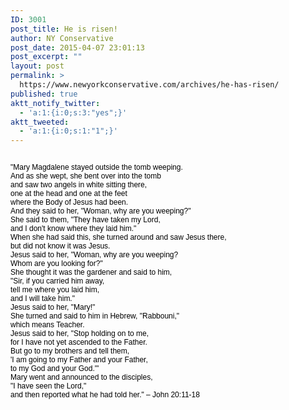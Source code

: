 ```yaml
---
ID: 3001
post_title: He is risen!
author: NY Conservative
post_date: 2015-04-07 23:01:13
post_excerpt: ""
layout: post
permalink: >
  https://www.newyorkconservative.com/archives/he-has-risen/
published: true
aktt_notify_twitter:
  - 'a:1:{i:0;s:3:"yes";}'
aktt_tweeted:
  - 'a:1:{i:0;s:1:"1";}'
---
```

<p><img src="http://www.newyorkconservative.com/wp-content/uploads/2015/04/040815_0300_Hehasrisen1.png" alt="" />
	</p><p><span style="color:black;font-family:Arial;font-size:9pt">"Mary Magdalene stayed outside the tomb weeping.<br />And as she wept, she bent over into the tomb<br />and saw two angels in white sitting there,<br />one at the head and one at the feet<br />where the Body of Jesus had been.<br />And they said to her, "Woman, why are you weeping?"<br />She said to them, "They have taken my Lord,<br />and I don't know where they laid him."<br />When she had said this, she turned around and saw Jesus there,<br />but did not know it was Jesus.<br />Jesus said to her, "Woman, why are you weeping?<br />Whom are you looking for?"<br />She thought it was the gardener and said to him,<br />"Sir, if you carried him away,<br />tell me where you laid him,<br />and I will take him."<br />Jesus said to her, "Mary!"<br />She turned and said to him in Hebrew, "Rabbouni," <br />which means Teacher.<br />Jesus said to her, "Stop holding on to me,<br />for I have not yet ascended to the Father.<br />But go to my brothers and tell them,<br />'I am going to my Father and your Father,<br />to my God and your God.'"<br />Mary went and announced to the disciples,<br />"I have seen the Lord,"<br />and then reported what he had told her." – John 20:11-18</span></p>
